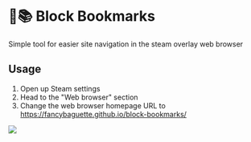 # 🧱📚 Block Bookmarks
Simple tool for easier site navigation in the steam overlay web browser

## Usage
1. Open up Steam settings
2. Head to the "Web browser" section
3. Change the web browser homepage URL to https://fancybaguette.github.io/block-bookmarks/
<img src="https://cdn.discordapp.com/attachments/972799878956716122/1001920490450993352/Bez_tytuu.png">
